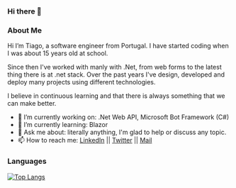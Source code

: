 ### Hi there 👋

### About Me
Hi I’m Tiago, a software engineer from Portugal. 
I have started coding when I was about 15 years old at school.

Since then I've worked with manly with .Net, from web forms to the latest thing there is at .net stack.
Over the past years I've design, developed and deploy many projects using different technologies.

I believe in continuous learning and that there is always something that we can make better.

- 🔭 I’m currently working on: .Net Web API, Microsoft Bot Framework (C#)
- 🌱 I’m currently learning: Blazor
- 💬 Ask me about: literally anything, I'm glad to help or discuss any topic.
- 📫 How to reach me: [LinkedIn](https://www.linkedin.com/in/tiagofonseca27) || [Twitter](https://twitter.com/tff_27) || [Mail](mailto:tiagoffonseca@gmail.com)

### Languages

[![Top Langs](https://github-readme-stats.vercel.app/api/top-langs/?username=tff27&layout=compact&langs_count=10&count_private=true)](https://github.com/tff27)

<!--

**Tff27/tff27** is a ✨ _special_ ✨ repository because its `README.md` (this file) appears on your GitHub profile.

Here are some ideas to get you started:

- 🔭 I’m currently working on ...
- 🌱 I’m currently learning ...
- 👯 I’m looking to collaborate on ...
- 🤔 I’m looking for help with ...
- 💬 Ask me about ...
- 📫 How to reach me: ...
- 😄 Pronouns: ...
- ⚡ Fun fact: ...
-->
